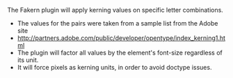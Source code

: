 The Fakern plugin will apply kerning values on specific letter combinations.
 *  The values for the pairs were taken from a sample list from the Adobe site
 *  http://partners.adobe.com/public/developer/opentype/index_kerning1.html
 *  The plugin will factor all values by the element's font-size regardless of its unit. 
 *  It will force pixels as kerning units, in order to avoid doctype issues.
